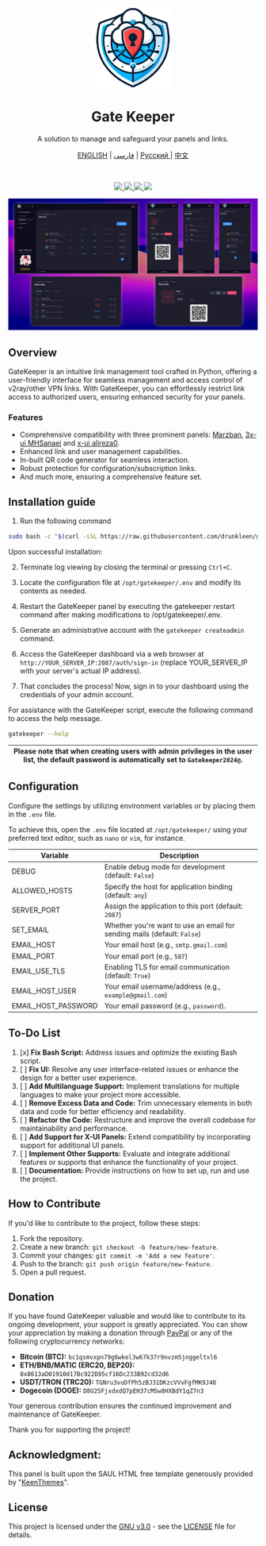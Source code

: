 <p align="center">
  <a href="https://github.com/drunkleen/gatekeeper/" target="_blank" rel="noopener noreferrer">
    <picture>
      <img width="160" height="160" src="./static/panel/media/logos/Logo.png">
    </picture>
  </a>
</p>

<h1 align="center">Gate Keeper</h1>

<p align="center">
    A solution to manage and safeguard your panels and links.
</p>
<p align="center">
    <a href="./README.md">ENGLISH</a> | <a href="./README-fa.md">فارسی</a> | <a href="./README-ru.md">Русский </a> | <a href="./README-zh.md">中文</a>
</p>

<br/>
<p align="center">
    <a href="https://github.com/drunkleen/gatekeeper/blob/master/LICENSE">
        <img src="https://img.shields.io/github/license/drunkleen/gatekeeper?style=flat-square" />
    </a>
    <a href="https://www.youtube.com/@drunkleen/" target="_blank">
        <img src="https://img.shields.io/badge/youtube-channel-crimson?style=flat-square&logo=youtube" />
    </a>
    <a href="https://twitter.com/DrunkLeen">
        <img src="https://img.shields.io/badge/twitter-page-blue?style=flat-square&logo=x" />
    </a>
    <a href="#">
        <img src="https://img.shields.io/github/stars/drunkleen/gatekeeper?style=social" />
    </a>
</p>

<p align="center">
  <a href="https://github.com/drunkleen/gatekeeper/" target="_blank" rel="noopener noreferrer" >
    <img src="./static/panel/media/logos/showcase.png" alt="Showcase screenshots" width="600" height="auto">
  </a>
</p>

## Overview

GateKeeper is an intuitive link management tool crafted in Python, offering a user-friendly interface for seamless
management and access control of v2ray/other VPN links. With GateKeeper, you can effortlessly restrict link access to
authorized users, ensuring enhanced security for your panels.

### Features

- Comprehensive compatibility with three prominent
  panels: [Marzban](https://github.com/Gozargah/Marzban), [3x-ui MHSanaei](https://github.com/MHSanaei/3x-ui)
  and [x-ui alireza0](https://github.com/alireza0/x-ui).
- Enhanced link and user management capabilities.
- In-built QR code generator for seamless interaction.
- Robust protection for configuration/subscription links.
- And much more, ensuring a comprehensive feature set.

## Installation guide

1. Run the following command

```bash
sudo bash -c "$(curl -sSL https://raw.githubusercontent.com/drunkleen/gatekeeper/master/install_script.sh)" @ install
```

Upon successful installation:

2. Terminate log viewing by closing the terminal or pressing `Ctrl+C`.

3. Locate the configuration file at `/opt/gatekeeper/.env` and modify its contents as needed.

4. Restart the GateKeeper panel by executing the gatekeeper restart command after making modifications to
/opt/gatekeeper/.env.

5. Generate an administrative account with the ```gatekeeper createadmin``` command.

6. Access the GateKeeper dashboard via a web browser at `http://YOUR_SERVER_IP:2087/auth/sign-in` (replace
YOUR_SERVER_IP with your server's actual IP address).

7. That concludes the process! Now, sign in to your dashboard using the credentials of your admin account.

For assistance with the GateKeeper script, execute the following command to access the help message.

```bash
gatekeeper --help
```

| **Please note that when creating users with admin privileges in the user list, the default password is automatically set to `Gatekeeper2024@`.** |
|--------------------------------------------------------------------------------------------------------------------------------------------------|

## Configuration

Configure the settings by utilizing environment variables or by placing them in the `.env` file.

To achieve this, open the `.env` file located at `/opt/gatekeeper/` using your preferred text editor, such as `nano`
or `vim`, for instance.

| Variable            | Description                                                              |
|---------------------|--------------------------------------------------------------------------|
| DEBUG               | Enable debug mode for development (default: `False`)                     |
| ALLOWED_HOSTS       | Specify the host for application binding (default: `any`)                |
| SERVER_PORT         | Assign the application to this port (default: `2087`)                    |
| SET_EMAIL           | Whether you're want to use an email for sending mails (default: `False`) |
| EMAIL_HOST          | Your email host (e.g., `smtp.gmail.com`)                                 |
| EMAIL_PORT          | Your email port (e.g., `587`)                                            |
| EMAIL_USE_TLS       | Enabling TLS for email communication (default: `True`)                   |
| EMAIL_HOST_USER     | Your email username/address (e.g., `example@gmail.com`)                  |
| EMAIL_HOST_PASSWORD | Your email password (e.g., `password`).                                  |

## To-Do List

1. [x] **Fix Bash Script:** Address issues and optimize the existing Bash script.
2. [ ] **Fix UI:** Resolve any user interface-related issues or enhance the design for a better user experience.
3. [ ] **Add Multilanguage Support:** Implement translations for multiple languages to make your project more accessible.
4. [ ] **Remove Excess Data and Code:** Trim unnecessary elements in both data and code for better efficiency and
  readability.
5. [ ] **Refactor the Code:** Restructure and improve the overall codebase for maintainability and performance.
6. [ ] **Add Support for X-UI Panels:** Extend compatibility by incorporating support for additional UI panels.
7. [ ] **Implement Other Supports:** Evaluate and integrate additional features or supports that enhance the
  functionality of your project.
8. [ ] **Documentation:** Provide instructions on how to set up, run and use the project.

## How to Contribute

If you'd like to contribute to the project, follow these steps:

1. Fork the repository.
2. Create a new branch: `git checkout -b feature/new-feature`.
3. Commit your changes: `git commit -m 'Add a new feature'`.
4. Push to the branch: `git push origin feature/new-feature`.
5. Open a pull request.

## Donation

If you have found GateKeeper valuable and would like to contribute to its ongoing development, your support is greatly appreciated. You can show your appreciation by making a donation through [PayPal](https://www.paypal.com/paypalme/RDarvishifar) or any of the following cryptocurrency networks:

- **Bitcoin (BTC):** `bc1qsmvxpn79g6wkel3w67k37r9nvzm5jnggeltxl6`
- **ETH/BNB/MATIC (ERC20, BEP20):** `0x8613aD01910d17Bc922D95cf16Dc233B92cd32d6`
- **USDT/TRON (TRC20):** `TGNru3vuDfPh5zBJ31DKzcVVvFgfMK9J48`
- **Dogecoin (DOGE):** `D8U25FjxdxdQ7pEH37cMSw8HXBdY1qZ7n3`

Your generous contribution ensures the continued improvement and maintenance of GateKeeper.

Thank you for supporting the project!


## Acknowledgment:

This panel is built upon the SAUL HTML free template generously provided by "[KeenThemes](https://keenthemes.com/)".

## License

This project is licensed under the [GNU v3.0](./LICENSE) - see the [LICENSE](./LICENSE) file for details.

